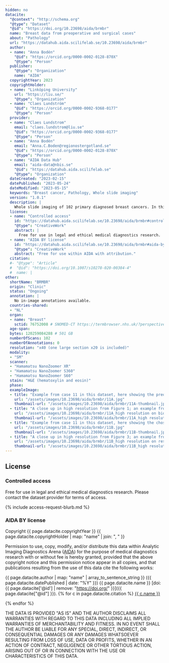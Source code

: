 ```yaml
---
hidden: no
datacite:
  "@context": "http://schema.org"
  "@type": "Dataset"
  "@id": "https://doi.org/10.23698/aida/brmbr"
  name: "Breast data from preoperative and surgical cases"
  about: "Pathology"
  url: "https://datahub.aida.scilifelab.se/10.23698/aida/brmbr"
  author:
  - name: "Anna Bodén"
    "@id": "https://orcid.org/0000-0002-0128-870X"
    "@type": "Person"
  publisher:
    "@type": "Organization"
    name: "AIDA"
  copyrightYear: 2023
  copyrightHolder:
  - name: "Linköping University"
    url: "https://liu.se/"
    "@type": "Organization"
  - name: "Claes Lundström"
    "@id": "https://orcid.org/0000-0002-9368-0177"
    "@type": "Person"
  provider:
  - name: "Claes Lundstrom"
    email: "claes.lundstrom@liu.se"
    "@id": "https://orcid.org/0000-0002-9368-0177"
    "@type": "Person"
  - name: "Anna Bodén"
    email: "Anna.C.Boden@regionostergotland.se"
    "@id": "https://orcid.org/0000-0002-0128-870X"
    "@type": "Person"
  - name: "AIDA Data Hub"
    email: "aida-data@nbis.se"
    "@id": "https://datahub.aida.scilifelab.se"
    "@type": "Organization"
  dateCreated: "2023-02-15"
  datePublished: "2023-05-24"
  dateModified: "2023-05-15"
  keywords: "Breast cancer, Pathology, Whole slide imaging"
  version: "1.0.1"
  description: |
    Whole slide imaging of 102 primary diagnosed breast cancers. In this dataset one representative image from the preoperative biopsy have been manually selected and matched with one image representative from the surgically removed invasive tumour. Both biopsy and whole section are presented as one case and contain 2 HE stained slides per case. The section from the surgical resection is from one piece as default, biopsies may vary from 1-3 per slide. Breastcancer cases were consecutively selected from the laboratory information system based on diagnosis including only Invasive breast cancer (NST) and Invasive lobular carcinoma (ILC). Each slide has been evaluated in clinic by at least one senior consultant in breast pathology and controlled before extraction to this dataset by an additional independent senior breast pathologist. No neoadjuvant cases included. No male breast cancers included. The cases are anonymised and exported from the digital archive at the Department of Clinical Pathology in Linköping, Region Östergötland.   
  license:
  - name: "Controlled access"
    id: "https://datahub.aida.scilifelab.se/10.23698/aida/brmbr#controlled-access"
    "@type": "CreativeWork"
    abstract: |
      Free for use in legal and ethical medical diagnostics research.
  - name: "AIDA BY license"
    id: "https://datahub.aida.scilifelab.se/10.23698/aida/brmbr#aida-by-license"
    "@type": "CreativeWork"
    abstract: "Free for use within AIDA with attribution."
  citation:
  #- "@type": "Article"
  #  "@id": "https://doi.org/10.1007/s10278-020-00384-4"
  #  name: |
other:
  shortName: "BRMBR"
  origin: "Clinic"
  status: "Ongoing"
  annotation: |
    No in-image annotations available.
  countries-shared:
  - "NL"
  organ:
  - name: "Breast"
    sctid: 76752008 # SNOMED-CT https://termbrowser.nhs.uk/?perspective=full&conceptId1=%s
  age-span:
  bytes: 120259084288 # 501 GB
  numberOfScans: 102
  numberOfAnnotations: 0
  resolution: "x40 (one large section x20 is included)"
  modality:
  - "SM"
  scanner:
  - "Hamamatsu NanoZoomer XR"
  - "Hamamatsu NanoZoomer S360"
  - "Hamamatsu NanoZoomer S60"
  stain: "H&E (hematoxylin and eosin)"
  phase:
  exampleImage:
  - title: "Example from case 11 in this dataset, here showing the preoperative sample (biopsy) in low resolution, that is paired on case level with an image from the surgical specimen from the aligned breastcancer."
    url: "/assets/images/10.23698/aida/brmbr/11A.jpg"
    thumbnail-url: "/assets/images/10.23698/aida/brmbr/11A-thumbnail.jpg"
  - title: "A close up in high resolution from Figure 1; an example from case 11 in this dataset, here showing an area of interest for atypia and mitosis from the preoperative sample (biopsy)."
    url: "/assets/images/10.23698/aida/brmbr/11A_high resolution on biopsy.jpg"
    thumbnail-url: "/assets/images/10.23698/aida/brmbr/11A_high resolution on biopsy-thumbnail.jpg"
  - title: "Example from case 11 in this dataset, here showing the chosen image from the surgical sample (excision) in low resolution, that is paired on case level with an image of the preoperative biopsy from the same breastcancer"
    url: "/assets/images/10.23698/aida/brmbr/11B.jpg"
    thumbnail-url: "/assets/images/10.23698/aida/brmbr/11B-thumbnail.jpg"
  - title: "A close up in high resolution from Figure 3; an example from case 11 in this dataset, here showing an area of interest for atypia and mitosis from the preoperative sample (biopsy)."
    url: "/assets/images/10.23698/aida/brmbr/11B_high resolution on resection slide.jpg"
    thumbnail-url: "/assets/images/10.23698/aida/brmbr/11B_high resolution on resection slide-thumbnail.jpg"
---
```

## License
### Controlled access
Free for use in legal and ethical medical diagnostics research.
Please contact the dataset provider for terms of access.

{% include access-request-blurb.md %}

### AIDA BY license
Copyright
{{ page.datacite.copyrightYear }}
{{ page.datacite.copyrightHolder | map: "name" |  join: ", " }}

Permission to use, copy, modify, and/or distribute this data within Analytic
Imaging Diagnostics Arena ([AIDA](https://medtech4health.se/aida)) for the
purpose of medical diagnostics research with or without fee is hereby granted,
provided that the above copyright notice and this permission notice appear in
all copies, and that publications resulting from the use of this data cite the
following works:

{{ page.datacite.author | map: "name" | array_to_sentence_string }}
({{ page.datacite.datePublished | date: "%Y" }})
{{ page.datacite.name }}
[doi:{{ page.datacite['@id'] | remove: "https://doi.org/" }}]({{ page.datacite["@id"] }}).
{% for c in page.datacite.citation %}
  [{{ c.name }}]({{c["@id"]}})

{% endfor %}

THE DATA IS PROVIDED "AS IS" AND THE AUTHOR DISCLAIMS ALL WARRANTIES WITH REGARD
TO THIS DATA INCLUDING ALL IMPLIED WARRANTIES OF MERCHANTABILITY AND FITNESS. IN
NO EVENT SHALL THE AUTHOR BE LIABLE FOR ANY SPECIAL, DIRECT, INDIRECT, OR
CONSEQUENTIAL DAMAGES OR ANY DAMAGES WHATSOEVER RESULTING FROM LOSS OF USE, DATA
OR PROFITS, WHETHER IN AN ACTION OF CONTRACT, NEGLIGENCE OR OTHER TORTIOUS
ACTION, ARISING OUT OF OR IN CONNECTION WITH THE USE OR CHARACTERISTICS OF THIS
DATA.
